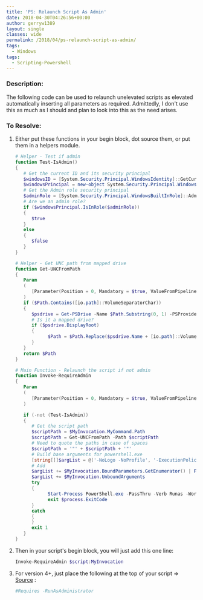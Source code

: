 ```yaml
---
title: 'PS: Relaunch Script As Admin'
date: 2018-04-30T04:26:56+00:00
author: gerryw1389
layout: single
classes: wide
permalink: /2018/04/ps-relaunch-script-as-admin/
tags:
  - Windows
tags:
  - Scripting-Powershell
---
```

<!--more-->

### Description:

The following code can be used to relaunch unelevated scripts as elevated automatically inserting all parameters as required. Admittedly, I don't use this as much as I should and plan to look into this as the need arises.

### To Resolve:

1. Either put these functions in your begin block, dot source them, or put them in a helpers module.

   ```powershell
   # Helper - Test if admin
   function Test-IsAdmin() 
   {
      # Get the current ID and its security principal
      $windowsID = [System.Security.Principal.WindowsIdentity]::GetCurrent()
      $windowsPrincipal = new-object System.Security.Principal.WindowsPrincipal($windowsID)
      # Get the Admin role security principal
      $adminRole = [System.Security.Principal.WindowsBuiltInRole]::Administrator
      # Are we an admin role?
      if ($windowsPrincipal.IsInRole($adminRole))
      {
         $true
      }
      else
      {
         $false
      }
   }

   # Helper - Get UNC path from mapped drive
   function Get-UNCFromPath
   {
      Param
      (
         [Parameter(Position = 0, Mandatory = $true, ValueFromPipeline = $true)][String]$Path
      )
      if ($Path.Contains([io.path]::VolumeSeparatorChar)) 
      {
         $psdrive = Get-PSDrive -Name $Path.Substring(0, 1) -PSProvider 'FileSystem'
         # Is it a mapped drive?
         if ($psdrive.DisplayRoot) 
         {
               $Path = $Path.Replace($psdrive.Name + [io.path]::VolumeSeparatorChar, $psdrive.DisplayRoot)
         }
      }
      return $Path
   }

   # Main Function - Relaunch the script if not admin
   function Invoke-RequireAdmin
   {
      Param
      (
         [Parameter(Position = 0, Mandatory = $true, ValueFromPipeline = $true)][System.Management.Automation.InvocationInfo]$MyInvocation
      )

      if (-not (Test-IsAdmin))
      {
         # Get the script path
         $scriptPath = $MyInvocation.MyCommand.Path
         $scriptPath = Get-UNCFromPath -Path $scriptPath
         # Need to quote the paths in case of spaces
         $scriptPath = '"' + $scriptPath + '"'
         # Build base arguments for powershell.exe
         [string[]]$argList = @('-NoLogo -NoProfile', '-ExecutionPolicy Bypass', '-File', $scriptPath)
         # Add 
         $argList += $MyInvocation.BoundParameters.GetEnumerator() | ForEach-Object {"-$($_.Key)", "$($_.Value)"}
         $argList += $MyInvocation.UnboundArguments
         try
         {    
               Start-Process PowerShell.exe -PassThru -Verb Runas -WorkingDirectory $pwd -ArgumentList $argList
               exit $process.ExitCode
         }
         catch
         {
         }
         exit 1 
      }
   }
   ```

2. Then in your script's begin block, you will just add this one line:

   ```powershell
   Invoke-RequireAdmin $script:MyInvocation
   ```

3. For version 4+, just place the following at the top of  your script => [Source](https://docs.microsoft.com/en-us/powershell/module/microsoft.powershell.core/about/about_requires?view=powershell-4.0) :

   ```powershell
   #Requires -RunAsAdministrator
   ```